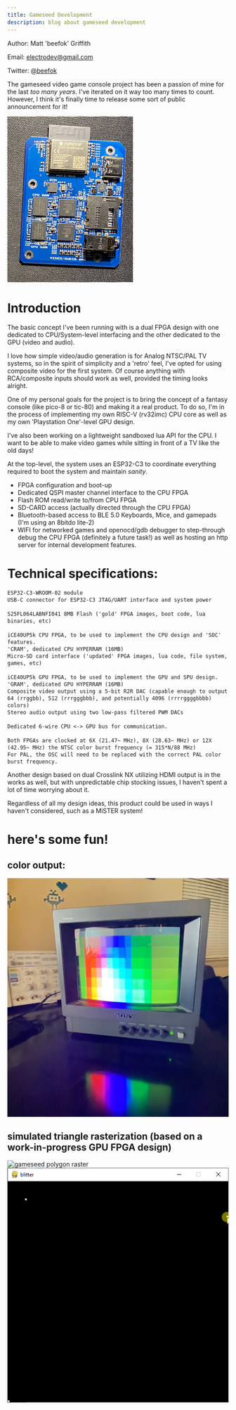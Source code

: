 ```yaml
---
title: Gameseed Development
description: blog about gameseed development
---
```

Author: Matt 'beefok' Griffith

Email: [electrodev@gmail.com](gameseed@proton.me)

Twitter: [@beefok](https://www.twitter.com/beefok)

The gameseed video game console project has been a passion of mine for the last _too many years_. I've iterated on it way too many times to count. However, I think it's finally time to release some sort of public announcement for it!

![gameseed scan](/images/gameseed-x1.png)

# Introduction
The basic concept I've been running with is a dual FPGA design with one dedicated to CPU/System-level interfacing and the other dedicated to the GPU (video and audio).

I love how simple video/audio generation is for Analog NTSC/PAL TV systems, so in the spirit of simplicity and a 'retro' feel, I've opted for using composite video for the first system. Of course anything with RCA/composite inputs should work as well, provided the timing looks alright.

One of my personal goals for the project is to bring the concept of a fantasy console (like pico-8 or tic-80) and making it a real product. To do so, I'm in the process of implementing my own RISC-V (rv32imc) CPU core as well as my own 'Playstation One'-level GPU design.

I've also been working on a lightweight sandboxed lua API for the CPU. I want to be able to make video games while sitting in front of a TV like the old days!

At the top-level, the system uses an ESP32-C3 to coordinate everything required to boot the system and maintain *sanity*.
- FPGA configuration and boot-up
- Dedicated QSPI master channel interface to the CPU FPGA
- Flash ROM read/write to/from CPU FPGA
- SD-CARD access (actually directed through the CPU FPGA)
- Bluetooth-based access to BLE 5.0 Keyboards, Mice, and gamepads (I'm using an 8bitdo lite-2)
- WIFI for networked games and openocd/gdb debugger to step-through debug the CPU FPGA (definitely a future task!) as well as hosting an http server for internal development features.

# Technical specifications:
```
ESP32-C3-WROOM-02 module
USB-C connector for ESP32-C3 JTAG/UART interface and system power 

S25FL064LABNFI041 8MB Flash ('gold' FPGA images, boot code, lua binaries, etc)

iCE40UP5k CPU FPGA, to be used to implement the CPU design and 'SOC' features.
'CRAM', dedicated CPU HYPERRAM (16MB)
Micro-SD card interface ('updated' FPGA images, lua code, file system, games, etc)

iCE40UP5k GPU FPGA, to be used to implement the GPU and SPU design.
'GRAM', dedicated GPU HYPERRAM (16MB)
Composite video output using a 5-bit R2R DAC (capable enough to output 64 (rrggbb), 512 (rrrgggbbb), and potentially 4096 (rrrrggggbbbb) colors)
Stereo audio output using two low-pass filtered PWM DACs

Dedicated 6-wire CPU <-> GPU bus for communication.

Both FPGAs are clocked at 6X (21.47~ MHz), 8X (28.63~ MHz) or 12X (42.95~ MHz) the NTSC color burst frequency (= 315*N/88 MHz)
For PAL, the OSC will need to be replaced with the correct PAL color burst frequency.
```

Another design based on dual Crosslink NX utilizing HDMI output is in the works as well, but with unpredictable chip stocking issues, I haven't spent a lot of time worrying about it.

Regardless of all my design ideas, this product could be used in ways I haven't considered, such as a MiSTER system!

# here's some fun!

## color output:
![gameseed tv](/images/gameseed-x2.png)

## simulated triangle rasterization (based on a work-in-progress GPU FPGA design)
![gameseed polygon raster](/images/triraster7.gif)
![gameseed hierarchical raster](/images/hierarchy2.gif)
